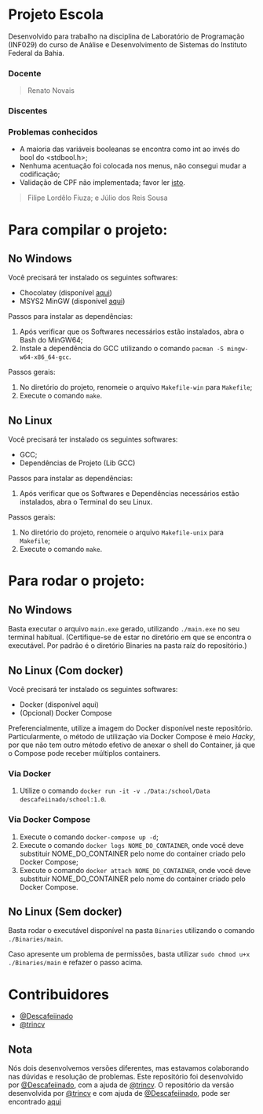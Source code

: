 # Projeto Escola

Desenvolvido para trabalho na disciplina de Laboratório de Programação (INF029) do curso de Análise e Desenvolvimento de Sistemas do Instituto Federal da Bahia.

### Docente
> Renato Novais

### Discentes

### Problemas conhecidos
- A maioria das variáveis booleanas se encontra como int ao invés do bool do <stdbool.h>;
- Nenhuma acentuação foi colocada nos menus, não consegui mudar a codificação;
- Validação de CPF não implementada; favor ler [isto](https://github.com/Descafeiinado/ProjetoEscola/blob/main/Source/Views/Students/Handlers/HandleCreateStudent.c#L14).

> Filipe Lordêlo Fiuza; e
> Júlio dos Reis Sousa

# Para compilar o projeto:
## No Windows

Você precisará ter instalado os seguintes softwares:
- Chocolatey (disponível [aqui](https://chocolatey.org/install))
- MSYS2 MinGW (disponível [aqui](https://www.msys2.org))

Passos para instalar as dependências:

1. Após verificar que os Softwares necessários estão instalados, abra o Bash do MinGW64;
2. Instale a dependência do GCC utilizando o comando `pacman -S mingw-w64-x86_64-gcc`.

Passos gerais:

1. No diretório do projeto, renomeie o arquivo `Makefile-win` para `Makefile`;
2. Execute o comando `make`.

## No Linux

Você precisará ter instalado os seguintes softwares:
- GCC;
- Dependências de Projeto (Lib GCC)

Passos para instalar as dependências:

1. Após verificar que os Softwares e Dependências necessários estão instalados, abra o Terminal do seu Linux.

Passos gerais:

1. No diretório do projeto, renomeie o arquivo `Makefile-unix` para `Makefile`;
2. Execute o comando `make`.

# Para rodar o projeto:
## No Windows
Basta executar o arquivo `main.exe` gerado, utilizando `./main.exe` no seu terminal habitual. (Certifique-se de estar no diretório em que se encontra o executável. Por padrão é o diretório Binaries na pasta raíz do repositório.)

## No Linux (Com docker)
Você precisará ter instalado os seguintes softwares:

- Docker (disponível aqui)
- (Opcional) Docker Compose

Preferencialmente, utilize a imagem do Docker disponível neste repositório. Particularmente, o método de utilização via Docker Compose é meio _Hacky_, por que não tem outro método efetivo de anexar o shell do Container, já que o Compose pode receber múltiplos containers. 

### Via Docker

1. Utilize o comando `docker run -it -v ./Data:/school/Data descafeiinado/school:1.0`.

### Via Docker Compose

1. Execute o comando `docker-compose up -d`;
2. Execute o comando `docker logs NOME_DO_CONTAINER`, onde você deve substituir NOME_DO_CONTAINER pelo nome do container criado pelo Docker Compose;
3. Execute o comando `docker attach NOME_DO_CONTAINER`, onde você deve substituir NOME_DO_CONTAINER pelo nome do container criado pelo Docker Compose.

## No Linux (Sem docker)
Basta rodar o executável disponível na pasta `Binaries` utilizando o comando `./Binaries/main`.

Caso apresente um problema de permissões, basta utilizar `sudo chmod u+x ./Binaries/main` e refazer o passo acima.

# Contribuidores

- [@Descafeiinado](https://github.com/Descafeiinado)
- [@trincv](https://github.com/trincv)

## Nota
Nós dois desenvolvemos versões diferentes, mas estavamos colaborando nas dúvidas e resolução de problemas.
Este repositório foi desenvolvido por [@Descafeiinado](https://github.com/Descafeiinado), com a ajuda de [@trincv](https://github.com/trincv).
O repositório da versão desenvolvida por [@trincv](https://github.com/trincv) e com ajuda de [@Descafeiinado](https://github.com/Descafeiinado), pode ser encontrado
[aqui](https://github.com/trincv/INF029-FilipeFiuza)